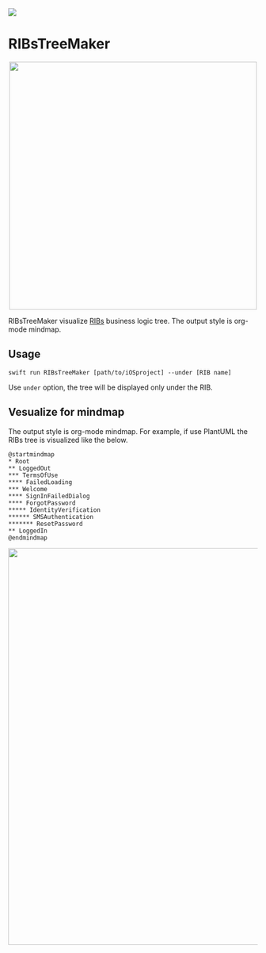 <img src="https://img.shields.io/github/license/imairi/RIBsTreeMaker.svg">

# RIBsTreeMaker

<p align="center">
  <img src="https://raw.githubusercontent.com/imairi/RIBsTreeMaker/master/images/logo.png" width="500">
</p>

RIBsTreeMaker visualize [RIBs](https://github.com/uber/RIBs) business logic tree. The output style is org-mode mindmap.

## Usage
```
swift run RIBsTreeMaker [path/to/iOSproject] --under [RIB name]
```

Use `under` option, the tree will be displayed only under the RIB.

## Vesualize for mindmap
The output style is org-mode mindmap. For example, if use PlantUML the RIBs tree is visualized like the below.

```uml
@startmindmap
* Root
** LoggedOut
*** TermsOfUse
**** FailedLoading
*** Welcome
**** SignInFailedDialog
**** ForgotPassword
***** IdentityVerification
****** SMSAuthentication
******* ResetPassword
** LoggedIn
@endmindmap
```

<p align="center">
  <img src="https://raw.githubusercontent.com/imairi/RIBsTreeMaker/master/images/example_tree.png" width="800">
</p>

